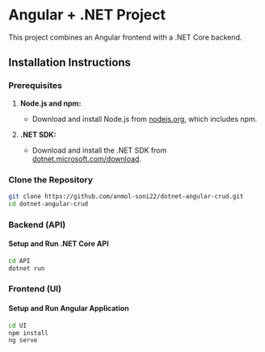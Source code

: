 # Angular + .NET Project

This project combines an Angular frontend with a .NET Core backend.

## Installation Instructions

### Prerequisites

1. **Node.js and npm:**
   - Download and install Node.js from [nodejs.org](https://nodejs.org/), which includes npm.

2. **.NET SDK:**
   - Download and install the .NET SDK from [dotnet.microsoft.com/download](https://dotnet.microsoft.com/download).

### Clone the Repository

```bash
git clone https://github.com/anmol-soni22/dotnet-angular-crud.git
cd dotnet-angular-crud
```

### Backend (API)

#### Setup and Run .NET Core API

```bash
cd API
dotnet run
```

### Frontend (UI)

#### Setup and Run Angular Application

```bash
cd UI
npm install
ng serve
```
